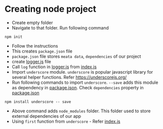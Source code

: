 # Creating node project
* Create empty folder
* Navigate to that folder. Run following command
```
npm init
```
* Follow the instructions
* This creates `package.json` file
* `package.json` file stores `meata data`, `dependencies` of our project
* create [logger.js](logger.js) file
* Call `log` function in [logger.js](logger.js) from [index.js](index.js)
* Import `underscore` module. `underscore` is popular javascript library for several helper functions. Refer https://underscorejs.org/
* Run following commands to import `underscore`. `--save` adds this module as dependency in [package.json](package.json). Check `dependencies` property in [package.json](package.json)
```
npm install underscore -- save
```
* Above command adds `node_modules` folder. This folder used to store external dependencies of our app
* Using `first` function from `underscore` - Refer [index.js](index.js)